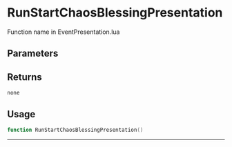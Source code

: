 # RunStartChaosBlessingPresentation
Function name in EventPresentation.lua
## Parameters

## Returns
`none`
## Usage
```lua
function RunStartChaosBlessingPresentation()
```
---
